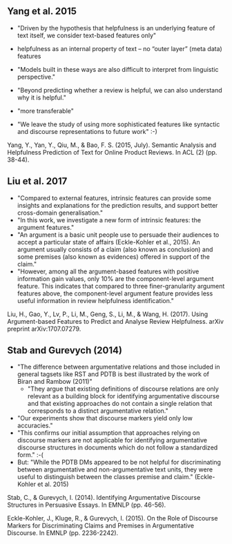
## Yang et al. 2015

* "Driven by the hypothesis that helpfulness is an underlying feature of text itself, we consider text-based features only"
* helpfulness as an internal property of text – no “outer layer” (meta data) features
* "Models built in these ways are also difficult to interpret from linguistic perspective."
* "Beyond predicting whether a review is helpful, we can also understand why it is helpful."
* "more transferable"

* "We leave the study of using more sophisticated features like syntactic and discourse representations to future work" :-)


Yang, Y., Yan, Y., Qiu, M., & Bao, F. S. (2015, July). Semantic Analysis and Helpfulness Prediction of Text for Online Product Reviews. In ACL (2) (pp. 38-44).

## Liu et al. 2017

* "Compared to external features, intrinsic features can provide some insights and explanations for the prediction results, and support better cross-domain generalisation."
* "In this work, we investigate a new form of intrinsic features: the argument features."
* "An argument is a basic unit people use to persuade their audiences to accept a particular state of affairs (Eckle-Kohler et al., 2015). An argument usually consists of a claim (also known as conclusion) and some premises (also known as evidences) offered in support of the claim."
* "However, among all the argument-based features with positive information gain values, only 10% are the component-level argument feature. This indicates that compared to three finer-granularity argument features above, the component-level argument feature provides less useful information in review helpfulness identification."

Liu, H., Gao, Y., Lv, P., Li, M., Geng, S., Li, M., & Wang, H. (2017). Using Argument-based Features to Predict and Analyse Review Helpfulness. arXiv preprint arXiv:1707.07279.

## Stab and Gurevych (2014)

* "The difference between argumentative relations and those included in general tagsets like RST and PDTB is best illustrated by the work of Biran and Rambow (2011)"
	* "They argue that existing definitions of discourse relations are only relevant as a building block for identifying argumentative discourse and that existing approaches do not contain a single relation that corresponds to a distinct argumentative relation."
* "Our experiments show that discourse markers yield only low accuracies."
* "This confirms our initial assumption that approaches relying on discourse markers are not applicable for identifying argumentative discourse structures in documents which do not follow a standardized form." :-(
* But: "While the PDTB DMs appeared to be not helpful for discriminating between argumentative and non-argumentative text units, they were useful to distinguish between the classes premise and claim." (Eckle-Kohler et al. 2015)

Stab, C., & Gurevych, I. (2014). Identifying Argumentative Discourse Structures in Persuasive Essays. In EMNLP (pp. 46-56).

Eckle-Kohler, J., Kluge, R., & Gurevych, I. (2015). On the Role of Discourse Markers for Discriminating Claims and Premises in Argumentative Discourse. In EMNLP (pp. 2236-2242).